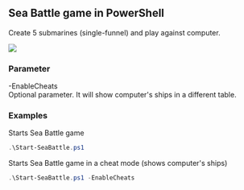 ## Sea Battle game in PowerShell
Create 5 submarines (single-funnel) and play against computer. <br />

![](https://github.com/vfedenko/PowerShellScripts/blob/master/Start-SeaBattle/Start-SeaBattle.gif)

### Parameter
-EnableCheats <br />
Optional parameter. It will show computer's ships in a different table.

### Examples
Starts Sea Battle game 
```powershell 
.\Start-SeaBattle.ps1 
```
Starts Sea Battle game in a cheat mode (shows computer's ships)
```powershell 
.\Start-SeaBattle.ps1 -EnableCheats
```

